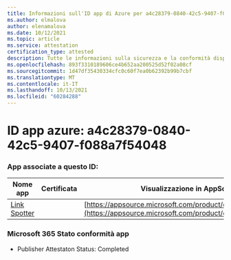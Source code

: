 ```yaml
---
title: Informazioni sull'ID app di Azure per a4c28379-0840-42c5-9407-f088a7f54048
ms.author: elmalova
author: elenamalova
ms.date: 10/12/2021
ms.topic: article
ms.service: attestation
certification_type: attested
description: Tutte le informazioni sulla sicurezza e la conformità disponibili per a4c28379-0840-42c5-9407-f088a7f54048.
ms.openlocfilehash: 893f3310189606ce4b652aa200525d52f02a08cf
ms.sourcegitcommit: 1d47df35430334cfc0c60f7ea0b62392b99b7cbf
ms.translationtype: MT
ms.contentlocale: it-IT
ms.lasthandoff: 10/13/2021
ms.locfileid: "60284288"
---
```

# <a name="azure-app-id-a4c28379-0840-42c5-9407-f088a7f54048"></a>ID app azure: a4c28379-0840-42c5-9407-f088a7f54048


### <a name="apps-associated-with-this-id"></a>App associate a questo ID:
| **Nome app** | **Certificata** | **Visualizzazione in AppSource** |
|--------------|---------------|-----------------------|
| [Link Spotter](https://docs.microsoft.com/microsoft-365-app-certification/forward/WA200003092) |  | [https://appsource.microsoft.com/product/office/WA200003092](https://appsource.microsoft.com/product/office/WA200003092) |

### <a name="microsoft-365-app-compliance-status"></a>Microsoft 365 Stato conformità app
- Publisher Attestaton Status: Completed
